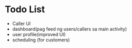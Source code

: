 # Todo List
- Caller UI
- dashboard(pag feed ng users/callers sa main activity)
- user profile(improved UI)
- scheduling (for customers)
